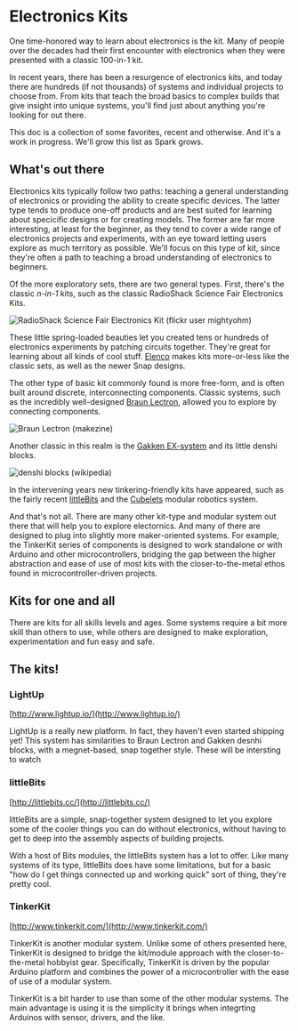 Electronics Kits
================

One time-honored way to learn about electronics is the kit. Many of people over the decades had their first encounter with electronics when they were presented with a classic 100-in-1 kit.

In recent years, there has been a resurgence of electronics kits, and today there are hundreds (if not thousands) of systems and individual projects to choose from. From kits that teach the broad basics to complex builds that give insight into unique systems, you'll find just about anything you're looking for out there.

This doc is a collection of some favorites, recent and otherwise. And it's a work in progress. We'll grow this list as Spark grows.

What's out there
----------------

Electronics kits typically follow two paths: teaching a general understanding of electronics or providing the ability to create specific devices. The latter type tends to produce one-off products and are best suited for learning about specicific designs or for creating models. The former are far more interesting, at least for the beginner, as they tend to cover a wide range of electronics projects and experiments, with an eye toward letting users explore as much territory as possible. We'll focus on this type of kit, since they're often a path to teaching a broad understanding of electronics to beginners.

Of the more exploratory sets, there are two general types. First, there's the classic *n-in-1* kits, such as the classic RadioShack Science Fair Electronics Kits.

![RadioShack Science Fair Electronics Kit (flickr user mightyohm)](http://www.wired.com/geekdad/wp-content/uploads/2010/05/160inone.jpg)

These little spring-loaded beauties let you created tens or hundreds of electronics experiments by patching circuits together. They're great for learning about all kinds of cool stuff. [Elenco](http://www.elenco.com) makes kits more-or-less like the classic sets, as well as the newer Snap designs.

The other type of basic kit commonly found is more free-form, and is often built around discrete, interconnecting components. Classic systems, such as the incredibly well-designed [Braun Lectron](http://makezine.com/2011/12/08/the-braun-lectron-system-retro-circuit-dominoes/), allowed you to explore by connecting components.

![Braun Lectron (makezine)](http://makezineblog.files.wordpress.com/2011/12/braun-lectron-03-614x614.jpg?w=620&h=620)

Another classic in this realm is the [Gakken EX-system](http://en.wikipedia.org/wiki/Gakken_EX-System) and its little denshi blocks.

![denshi blocks (wikipedia)](http://upload.wikimedia.org/wikipedia/commons/thumb/2/2e/Denshi_blocks.jpg/800px-Denshi_blocks.jpg)

In the intervening years new tinkering-friendly kits have appeared, such as the fairly recent [littleBits](http://littlebits.cc) and the [Cubelets](http://www.modrobotics.com/) modular robotics system.

And that's not all. There are many other kit-type and modular system out there that will help you to explore electornics. And many of there are designed to plug into slightly more maker-oriented systems. For example, the TinkerKit series of components is designed to work standalone or with Arduino and other microcontrollers, bridging the gap between the higher abstraction and ease of use of most kits with the closer-to-the-metal ethos found in microcontroller-driven projects.

Kits for one and all
--------------------

There are kits for all skills levels and ages. Some systems require a bit more skill than others to use, while others are designed to make exploration, experimentation and fun easy and safe.

The kits!
---------

### LightUp

[http://www.lightup.io/](http://www.lightup.io/)

LightUp is a really new platform. In fact, they haven't even started shipping yet! This system has similarities to Braun Lectron and Gakken desnhi blocks, with a megnet-based, snap together style. These will be intersting to watch

### littleBits

[http://littlebits.cc/](http://littlebits.cc/)

littleBits are a simple, snap-together system designed to let you explore some of the cooler things you can do without electronics, without having to get to deep into the assembly aspects of building projects.

With a host of Bits modules, the littleBits system has a lot to offer. Like many systems of its type, littleBits does have some limitations, but for a basic "how do I get things connected up and working quick" sort of thing, they're pretty cool.

### TinkerKit

[http://www.tinkerkit.com/](http://www.tinkerkit.com/)

TinkerKit is another modular system. Unlike some of others presented here, TinkerKit is designed to bridge the kit/module approach with the closer-to-the-metal hobbyist gear. Specifically, TinkerKit is driven by the popular Arduino platform and combines the power of a microcontroller with the ease of use of a modular system.

TinkerKit is a bit harder to use than some of the other modular systems. The main advantage is using it is the simplicity it brings when integrting Arduinos with sensor, drivers, and the like.